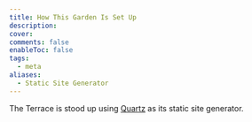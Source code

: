 ```yaml
---
title: How This Garden Is Set Up
description:
cover:
comments: false
enableToc: false
tags:
  - meta
aliases:
  - Static Site Generator
---
```

The Terrace is stood up using [Quartz](https://quartz.jzhao.xyz/) as its static site generator.